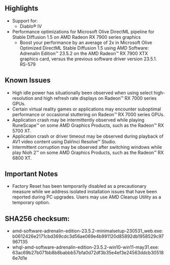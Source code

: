 ## Highlights

* Support for:
	+ Diablo® IV
* Performance optimizations for Microsoft Olive DirectML pipeline for Stable Diffusion 1.5 on AMD Radeon RX 7900 series graphics
	+ Boost your performance by an average of 2x in Microsoft Olive Optimized DirectML Stable Diffusion 1.5 using AMD Software: Adrenalin Edition™ 23.5.2 on the AMD Radeon™️ RX 7900 XTX graphics card, versus the previous software driver version 23.5.1. RS-579

## Known Issues

* High idle power has situationally been observed when using select high-resolution and high refresh rate displays on Radeon™ RX 7000 series GPUs.
* Certain virtual reality games or applications may encounter suboptimal performance or occasional stuttering on Radeon™ RX 7000 series GPUs.
* Application crash may be intermittently observed while playing RuneScape™ on some AMD Graphics Products, such as the Radeon™ RX 5700 XT.
* Application crash or driver timeout may be observed during playback of AV1 video content using DaVinci Resolve™ Studio.
* Intermittent corruption may be observed after switching windows while play Nioh 2™ on some AMD Graphics Products, such as the Radeon™ RX 6800 XT.

## Important Notes

* Factory Reset has been temporarily disabled as a precautionary measure while we address isolated installation issues that have been reported during PC upgrades. Users may use AMD Cleanup Utility as a temporary option.

## SHA256 checksum:

 * amd-software-adrenalin-edition-23.5.2-minimalsetup-230531\_web.exe: b0612426e2171cbd369cdc3d56ae069e4b991120d85892db1958529c97967135
* whql-amd-software-adrenalin-edition-23.5.2-win10-win11-may31.exe: 63ac69b27b071bb8b8babbb57bfa0d72df3b35e4ef3e24563ddcb305186e7d1e

